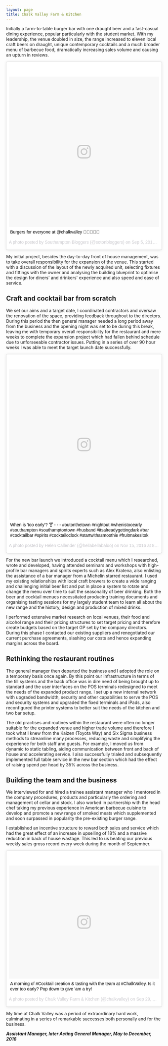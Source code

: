 ```yaml
---
layout: page
title: Chalk Valley Farm & Kitchen
---
```


Initially a farm-to-table burger bar with one draught beer and a fast-casual dining experience, popular particularly with the student market. With my leadership, the venue doubled in size, the range increased to eleven local craft beers on draught, unique contemporary cocktails and a much broader menu of barbecue food, dramatically increasing sales volume and causing an upturn in reviews.

<blockquote class="instagram-media" data-instgrm-captioned data-instgrm-version="7" style=" background:#FFF; border:0; border-radius:3px; box-shadow:0 0 1px 0 rgba(0,0,0,0.5),0 1px 10px 0 rgba(0,0,0,0.15); margin: 1px; max-width:658px; padding:0; width:99.375%; width:-webkit-calc(100% - 2px); width:calc(100% - 2px);"><div style="padding:8px;"> <div style=" background:#F8F8F8; line-height:0; margin-top:40px; padding:49.95219885277247% 0; text-align:center; width:100%;"> <div style=" background:url(data:image/png;base64,iVBORw0KGgoAAAANSUhEUgAAACwAAAAsCAMAAAApWqozAAAABGdBTUEAALGPC/xhBQAAAAFzUkdCAK7OHOkAAAAMUExURczMzPf399fX1+bm5mzY9AMAAADiSURBVDjLvZXbEsMgCES5/P8/t9FuRVCRmU73JWlzosgSIIZURCjo/ad+EQJJB4Hv8BFt+IDpQoCx1wjOSBFhh2XssxEIYn3ulI/6MNReE07UIWJEv8UEOWDS88LY97kqyTliJKKtuYBbruAyVh5wOHiXmpi5we58Ek028czwyuQdLKPG1Bkb4NnM+VeAnfHqn1k4+GPT6uGQcvu2h2OVuIf/gWUFyy8OWEpdyZSa3aVCqpVoVvzZZ2VTnn2wU8qzVjDDetO90GSy9mVLqtgYSy231MxrY6I2gGqjrTY0L8fxCxfCBbhWrsYYAAAAAElFTkSuQmCC); display:block; height:44px; margin:0 auto -44px; position:relative; top:-22px; width:44px;"></div></div> <p style=" margin:8px 0 0 0; padding:0 4px;"> <a href="https://www.instagram.com/p/BJ-hEjEggJU/" style=" color:#000; font-family:Arial,sans-serif; font-size:14px; font-style:normal; font-weight:normal; line-height:17px; text-decoration:none; word-wrap:break-word;" target="_blank">Burgers for everyone at @chalkvalley 🍔🍔🍔🍔🍔</a></p> <p style=" color:#c9c8cd; font-family:Arial,sans-serif; font-size:14px; line-height:17px; margin-bottom:0; margin-top:8px; overflow:hidden; padding:8px 0 7px; text-align:center; text-overflow:ellipsis; white-space:nowrap;">A photo posted by Southampton Bloggers (@sotonbloggers) on <time style=" font-family:Arial,sans-serif; font-size:14px; line-height:17px;" datetime="2016-09-05T14:00:41+00:00">Sep 5, 2016 at 7:00am PDT</time></p></div></blockquote>
<script async defer src="//platform.instagram.com/en_US/embeds.js"></script>

My initial project, besides the day-to-day front of house management, was to take overall responsibility for the expansion of the venue. This started with a discussion of the layout of the newly acquired unit, selecting fixtures and fittings with the owner and analysing the building blueprint to optimise the design for diners' and drinkers' experience and also speed and ease of service.

## Craft and cocktail bar from scratch

We set our aims and a target date, I coordinated contractors and oversaw the renovation of the space, providing feedback throughout to the directors. During this period the then general manager needed a long period away from the business and the opening night was set to be during this break, leaving me with temporary overall responsibility for the restaurant and mere weeks to complete the expansion project which had fallen behind schedule due to unforseeable contractor issues. Putting in a series of over 90 hour weeks I was able to meet the target launch date successfully.

<blockquote class="instagram-media" data-instgrm-captioned data-instgrm-version="7" style=" background:#FFF; border:0; border-radius:3px; box-shadow:0 0 1px 0 rgba(0,0,0,0.5),0 1px 10px 0 rgba(0,0,0,0.15); margin: 1px; max-width:658px; padding:0; width:99.375%; width:-webkit-calc(100% - 2px); width:calc(100% - 2px);"><div style="padding:8px;"> <div style=" background:#F8F8F8; line-height:0; margin-top:40px; padding:50.0% 0; text-align:center; width:100%;"> <div style=" background:url(data:image/png;base64,iVBORw0KGgoAAAANSUhEUgAAACwAAAAsCAMAAAApWqozAAAABGdBTUEAALGPC/xhBQAAAAFzUkdCAK7OHOkAAAAMUExURczMzPf399fX1+bm5mzY9AMAAADiSURBVDjLvZXbEsMgCES5/P8/t9FuRVCRmU73JWlzosgSIIZURCjo/ad+EQJJB4Hv8BFt+IDpQoCx1wjOSBFhh2XssxEIYn3ulI/6MNReE07UIWJEv8UEOWDS88LY97kqyTliJKKtuYBbruAyVh5wOHiXmpi5we58Ek028czwyuQdLKPG1Bkb4NnM+VeAnfHqn1k4+GPT6uGQcvu2h2OVuIf/gWUFyy8OWEpdyZSa3aVCqpVoVvzZZ2VTnn2wU8qzVjDDetO90GSy9mVLqtgYSy231MxrY6I2gGqjrTY0L8fxCxfCBbhWrsYYAAAAAElFTkSuQmCC); display:block; height:44px; margin:0 auto -44px; position:relative; top:-22px; width:44px;"></div></div> <p style=" margin:8px 0 0 0; padding:0 4px;"> <a href="https://www.instagram.com/p/BM1nruwBJRO/" style=" color:#000; font-family:Arial,sans-serif; font-size:14px; font-style:normal; font-weight:normal; line-height:17px; text-decoration:none; word-wrap:break-word;" target="_blank">When is &#39;too early&#39;? 🍸 - - - #outonthetown #nightout #whenistooearly #southampton #southamptontown #husband #itsalreadygettingdark #bar #cocktailbar #spirits #cocktailoclock #startwithasmoothie #fruitmakesitok</a></p> <p style=" color:#c9c8cd; font-family:Arial,sans-serif; font-size:14px; line-height:17px; margin-bottom:0; margin-top:8px; overflow:hidden; padding:8px 0 7px; text-align:center; text-overflow:ellipsis; white-space:nowrap;">A photo posted by Helen Callender (@hellabellabaloo) on <time style=" font-family:Arial,sans-serif; font-size:14px; line-height:17px;" datetime="2016-11-15T16:39:29+00:00">Nov 15, 2016 at 8:39am PST</time></p></div></blockquote>
<script async defer src="//platform.instagram.com/en_US/embeds.js"></script>

For the new bar launch we introduced a cocktail menu which I researched, wrote and developed, having attended seminars and workshops with high-profile bar managers and spirits experts such as Alex Kratena, also enlisting the assistance of a bar manager from a Michelin starred restaurant. I used my existing relationships with local craft brewers to create a wide ranging and challenging initial beer list and put in place a system to rotate and change the menu over time to suit the seasonality of beer drinking. Both the beer and cocktail menues necessitated producing training documents and organising tasting sessions for my largely student team to learn all about the new range and the history, design and production of mixed drinks.

I performed extensive market research on local venues, their food and alcohol range and their pricing structures to set target pricing and therefore create budgets based on the target GP set by the company directors. During this phase I contacted our existing suppliers and renegotiated our current purchase agreements, slashing our costs and hence expanding margins across the board.

## Rethinking the restaurant routines

The general manager then departed the business and I adopted the role on a temporary basis once again. By this point our infrastructure in terms of the till systems and the back office was in dire need of being brought up to standard and the user interfaces on the POS terminals redesigned to meet the needs of the expanded product range. I set up a new internal network with upgraded bandwidth, security and other capabilities to serve the POS and security systems and upgraded the fixed terminals and iPads, also reconfigured the printer systems to better suit the needs of the kitchen and two bar setup.

The old practises and routines within the restaurant were often no longer suitable for the expanded venue and higher trade volume and therefore I took what I knew from the Kaizen (Toyota Way) and Six Sigma business methods to streamline many processes, reducing waste and simplifying the experience for both staff and guests. For example, I moved us from dynamic to static tabling, aiding communication between front and back of house and accelerating service. I also successfully trialed and subsequently implemented full table service in the new bar section which had the effect of raising spend per head by 35% across the business.

## Building the team and the business

We interviewed for and hired a trainee assistant manager who I mentored in the company procedures, products and particularly the ordering and management of cellar and stock. I also worked in partnership with the head chef taking my previous experience in American barbecue cuisine to develop and promote a new range of smoked meats which supplemented and soon surpassed in popularity the pre-existing burger range.

I established an incentive structure to reward both sales and service which had the great effect of an increase in upselling of 18% and a massive reduction in back of house wastage. This led to us beating our previous weekly sales gross record every week during the month of September.

<blockquote class="instagram-media" data-instgrm-captioned data-instgrm-version="7" style=" background:#FFF; border:0; border-radius:3px; box-shadow:0 0 1px 0 rgba(0,0,0,0.5),0 1px 10px 0 rgba(0,0,0,0.15); margin: 1px; max-width:658px; padding:0; width:99.375%; width:-webkit-calc(100% - 2px); width:calc(100% - 2px);"><div style="padding:8px;"> <div style=" background:#F8F8F8; line-height:0; margin-top:40px; padding:37.4537037037037% 0; text-align:center; width:100%;"> <div style=" background:url(data:image/png;base64,iVBORw0KGgoAAAANSUhEUgAAACwAAAAsCAMAAAApWqozAAAABGdBTUEAALGPC/xhBQAAAAFzUkdCAK7OHOkAAAAMUExURczMzPf399fX1+bm5mzY9AMAAADiSURBVDjLvZXbEsMgCES5/P8/t9FuRVCRmU73JWlzosgSIIZURCjo/ad+EQJJB4Hv8BFt+IDpQoCx1wjOSBFhh2XssxEIYn3ulI/6MNReE07UIWJEv8UEOWDS88LY97kqyTliJKKtuYBbruAyVh5wOHiXmpi5we58Ek028czwyuQdLKPG1Bkb4NnM+VeAnfHqn1k4+GPT6uGQcvu2h2OVuIf/gWUFyy8OWEpdyZSa3aVCqpVoVvzZZ2VTnn2wU8qzVjDDetO90GSy9mVLqtgYSy231MxrY6I2gGqjrTY0L8fxCxfCBbhWrsYYAAAAAElFTkSuQmCC); display:block; height:44px; margin:0 auto -44px; position:relative; top:-22px; width:44px;"></div></div> <p style=" margin:8px 0 0 0; padding:0 4px;"> <a href="https://www.instagram.com/p/BK8JVTwDAnR/" style=" color:#000; font-family:Arial,sans-serif; font-size:14px; font-style:normal; font-weight:normal; line-height:17px; text-decoration:none; word-wrap:break-word;" target="_blank">A morning of #Cocktail creation &amp; tasting with the team at #ChalkValley. Is it ever too early? Pop down to give &#39;am a try!</a></p> <p style=" color:#c9c8cd; font-family:Arial,sans-serif; font-size:14px; line-height:17px; margin-bottom:0; margin-top:8px; overflow:hidden; padding:8px 0 7px; text-align:center; text-overflow:ellipsis; white-space:nowrap;">A photo posted by Chalk Valley Farm &amp; Kitchen (@chalkvalley) on <time style=" font-family:Arial,sans-serif; font-size:14px; line-height:17px;" datetime="2016-09-29T12:26:10+00:00">Sep 29, 2016 at 5:26am PDT</time></p></div></blockquote>
<script async defer src="//platform.instagram.com/en_US/embeds.js"></script>

My time at Chalk Valley was a period of extraordinary hard work, culminating in a series of remarkable successes both personally and for the business.

**_Assistant Manager, later Acting General Manager, May to December, 2016_**
